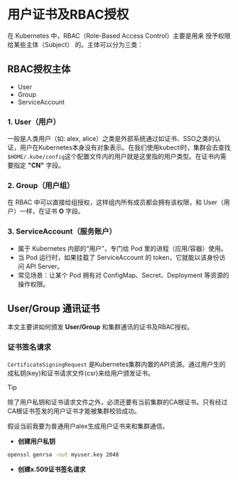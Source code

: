# 用户证书及RBAC授权

在 Kubernetes 中，RBAC（Role-Based Access Control）主要是用来 授予权限给某些主体（Subject） 的。主体可以分为三类：

## RBAC授权主体

- User
- Group
- ServiceAccount

### 1. User（用户）

一般是人类用户（如: alex, alice）之类是外部系统通过如证书、SSO之类的认证，用户在Kubernetes本身没有对象表示。在我们使用kubectl时，集群会去查找`$HOME/.kube/config`这个配置文件内的用户就是这里指的用户类型。在证书内需要指定 **"CN"** 字段。

### 2. Group（用户组）

在 RBAC 中可以直接给组授权，这样组内所有成员都会拥有该权限，和 User（用户）一样，在证书 **O** 字段。

### 3. ServiceAccount（服务账户）

- 属于 Kubernetes 内部的“用户”，专门给 Pod 里的进程（应用/容器）使用。
- 当 Pod 运行时，如果挂载了 ServiceAccount 的 token，它就能以该身份访问 API Server。
- 常见场景：让某个 Pod 拥有对 ConfigMap、Secret、Deployment 等资源的操作权限。

## User/Group 通讯证书

本文主要讲如何颁发 **User/Group** 和集群通讯的证书及RBAC授权。

### 证书签名请求

`CertificateSigningRequest` 是Kubernetes集群内置的API资源。通过用户生的成私钥(key)和证书请求文件(csr)来给用户颁发证书。

> [!TIP]
> 除了用户私钥和证书请求文件之外，必须还要有当前集群的CA根证书。只有经过CA根证书签发的用户证书才能被集群校验成功。

假设当前我要为普通用户alex生成用户证书来和集群通信。

- **创建用户私钥**

```bash
openssl genrsa -out myuser.key 2048
```

- **创建x.509证书签名请求**

```bash

```